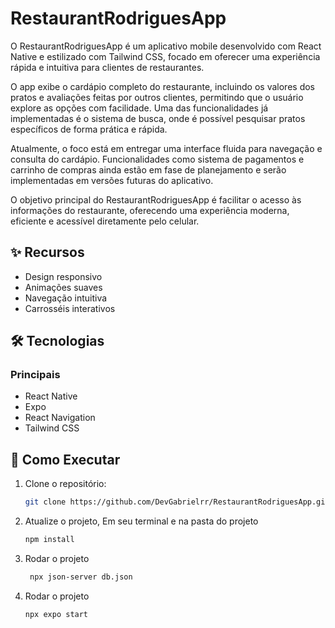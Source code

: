 # RestaurantRodriguesApp


O RestaurantRodriguesApp é um aplicativo mobile desenvolvido com React Native e estilizado com Tailwind CSS, focado em oferecer uma experiência rápida e intuitiva para clientes de restaurantes.

O app exibe o cardápio completo do restaurante, incluindo os valores dos pratos e avaliações feitas por outros clientes, permitindo que o usuário explore as opções com facilidade. Uma das funcionalidades já implementadas é o sistema de busca, onde é possível pesquisar pratos específicos de forma prática e rápida.

Atualmente, o foco está em entregar uma interface fluida para navegação e consulta do cardápio. Funcionalidades como sistema de pagamentos e carrinho de compras ainda estão em fase de planejamento e serão implementadas em versões futuras do aplicativo.

O objetivo principal do RestaurantRodriguesApp é facilitar o acesso às informações do restaurante, oferecendo uma experiência moderna, eficiente e acessível diretamente pelo celular.



## ✨ Recursos

- Design responsivo
- Animações suaves
- Navegação intuitiva
- Carrosséis interativos

## 🛠 Tecnologias

### Principais
- React Native
- Expo 
- React Navigation
- Tailwind CSS

## 🚀 Como Executar

1. Clone o repositório:
   ```bash
   git clone https://github.com/DevGabrielrr/RestaurantRodriguesApp.git
     ```

3. Atualize o projeto, Em seu terminal e na pasta do projeto

   ```bash
   npm install
   ```

4. Rodar o projeto

   ```bash
    npx json-server db.json
   ```
   
5. Rodar o projeto

   ```bash
   npx expo start
   ```
